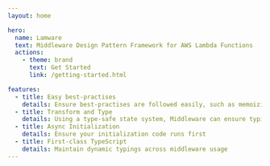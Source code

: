 ```yaml
---
layout: home

hero:
  name: Lamware
  text: Middleware Design Pattern Framework for AWS Lambda Functions
  actions:
    - theme: brand
      text: Get Started
      link: /getting-started.html

features:
  - title: Easy best-practises
    details: Ensure best-practises are followed easily, such as memoizing outside handler
  - title: Transform and Type
    details: Using a type-safe state system, Middleware can ensure typings through injected state
  - title: Async Initialization
    details: Ensure your initialization code runs first
  - title: First-class TypeScript
    details: Maintain dynamic typings across middleware usage
---
```

